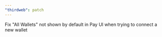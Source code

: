 ```yaml
---
"thirdweb": patch
---
```


Fix "All Wallets" not shown by default in Pay UI when trying to connect a new wallet
